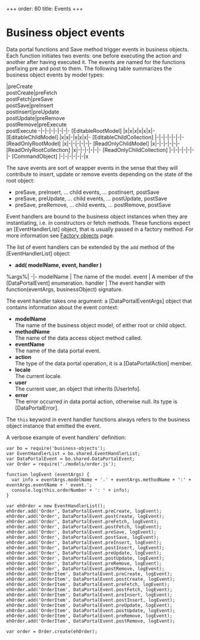 +++
order: 60
title: Events
+++

# Business object events

Data portal functions and Save method trigger events in business objects. Each function
initiates two events: one before executing the action and another after having executed it.
The events are named for the functions prefixing pre and post to them. The following table
summarizes the business object events by model types:

 |preCreate<br>postCreate|preFetch<br>postFetch|preSave<br>postSave|preInsert<br>postInsert|preUpdate<br>postUpdate|preRemove<br>postRemove|preExecute<br>postExecute
-|-|-|-|-|-|-|-
[EditableRootModel]       |x|x|x|x|x|x|-
[EditableChildModel]      |x|x|-|x|x|x|-
[EditableChildCollection] |-|-|-|-|-|-|-
[ReadOnlyRootModel]       |x|-|-|-|-|-|-
[ReadOnlyChildModel]      |x|-|-|-|-|-|-
[ReadOnlyRootCollection]  |x|-|-|-|-|-|-
[ReadOnlyChildCollection] |-|-|-|-|-|-|-
[CommandObject]           |-|-|-|-|-|-|x

The save events are sort of wrapper events in the sense that they will contribute to
insert, update or remove events depending on the state of the root object:

* preSave, preInsert, ... child events, ... postInsert, postSave
* preSave, preUpdate, ... child events, ... postUpdate, postSave
* preSave, preRemove, ... child events, ... postRemove, postSave

Event handlers are bound to the business object instances when they are instantiating,
i.e. in constructors or fetch methods. These functions expect an [EventHandlerList]
object, that is usually passed in a factory method. For more information see
[Factory objects](/model-definitions/factory-objects) page.

The list of event handlers can be extended by the `add` method of the [EventHandlerList]
object:

* __add( modelName, event, handler )__

%args%|
-|-
modelName | The name of the model. 
event | A member of the [DataPortalEvent] enumeration.
handler | The event handler with function(eventArgs, businessObject) signature.

The event handler takes one argument: a [DataPortalEventArgs] object
that contains information about the event context:

* __modelName__  
  The name of the business object model, of either root or child object.
* __methodName__  
  The name of the data access object method called.
* __eventName__  
  The name of the data portal event.
* __action__  
  The type of the data portal operation, it is a [DataPortalAction] member.
* __locale__  
  The current locale.
* __user__  
  The current user, an object that inherits [UserInfo].
* __error__  
  The error occurred in data portal action, otherwise null. Its type is [DataPortalError].

The `this` keyword in event handler functions always refers to the business object
instance that emitted the event. 

A verbose example of event handlers' definition:

```
var bo = require('business-objects');
var EventHandlerList = bo.shared.EventHandlerList;
var DataPortalEvent = bo.shared.DataPortalEvent;
var Order = require('./models/order.js');

function logEvent (eventArgs) {
  var info = eventArgs.modelName + '.' + eventArgs.methodName + ':' + eventArgs.eventName + ' event.';
  console.log(this.orderNumber + ': ' + info);
}

var ehOrder = new EventHandlerList();
ehOrder.add('Order', DataPortalEvent.preCreate, logEvent);
ehOrder.add('Order', DataPortalEvent.postCreate, logEvent);
ehOrder.add('Order', DataPortalEvent.preFetch, logEvent);
ehOrder.add('Order', DataPortalEvent.postFetch, logEvent);
ehOrder.add('Order', DataPortalEvent.preSave, logEvent);
ehOrder.add('Order', DataPortalEvent.postSave, logEvent);
ehOrder.add('Order', DataPortalEvent.preInsert, logEvent);
ehOrder.add('Order', DataPortalEvent.postInsert, logEvent);
ehOrder.add('Order', DataPortalEvent.preUpdate, logEvent);
ehOrder.add('Order', DataPortalEvent.postUpdate, logEvent);
ehOrder.add('Order', DataPortalEvent.preRemove, logEvent);
ehOrder.add('Order', DataPortalEvent.postRemove, logEvent);
ehOrder.add('OrderItem', DataPortalEvent.preCreate, logEvent);
ehOrder.add('OrderItem', DataPortalEvent.postCreate, logEvent);
ehOrder.add('OrderItem', DataPortalEvent.preFetch, logEvent);
ehOrder.add('OrderItem', DataPortalEvent.postFetch, logEvent);
ehOrder.add('OrderItem', DataPortalEvent.preInsert, logEvent);
ehOrder.add('OrderItem', DataPortalEvent.postInsert, logEvent);
ehOrder.add('OrderItem', DataPortalEvent.preUpdate, logEvent);
ehOrder.add('OrderItem', DataPortalEvent.postUpdate, logEvent);
ehOrder.add('OrderItem', DataPortalEvent.preRemove, logEvent);
ehOrder.add('OrderItem', DataPortalEvent.postRemove, logEvent);

var order = Order.create(ehOrder);
```
